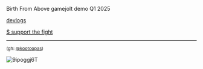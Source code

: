 Birth From Above gamejolt demo Q1 2025

[devlogs](https://x.com/nuclearmode_)

[$ support the fight](https://ko-fi.com/Y8Y519HQUI)

---


<sub>(gh: [@kootoopas](https://github.com/kootoopas))</sub>

![9ipoggj6T](https://user-images.githubusercontent.com/601001/174320109-5a1e8962-ae74-4f61-b95e-774881fd0125.gif)

